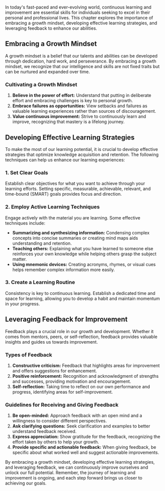 
In today's fast-paced and ever-evolving world, continuous learning and improvement are essential skills for individuals seeking to excel in their personal and professional lives. This chapter explores the importance of embracing a growth mindset, developing effective learning strategies, and leveraging feedback to enhance our abilities.

Embracing a Growth Mindset
--------------------------

A growth mindset is a belief that our talents and abilities can be developed through dedication, hard work, and perseverance. By embracing a growth mindset, we recognize that our intelligence and skills are not fixed traits but can be nurtured and expanded over time.

### Cultivating a Growth Mindset

1. **Believe in the power of effort:** Understand that putting in deliberate effort and embracing challenges is key to personal growth.
2. **Embrace failures as opportunities:** View setbacks and failures as valuable learning experiences rather than sources of discouragement.
3. **Value continuous improvement:** Strive to continuously learn and improve, recognizing that mastery is a lifelong journey.

Developing Effective Learning Strategies
----------------------------------------

To make the most of our learning potential, it is crucial to develop effective strategies that optimize knowledge acquisition and retention. The following techniques can help us enhance our learning experiences:

### 1. Set Clear Goals

Establish clear objectives for what you want to achieve through your learning efforts. Setting specific, measurable, achievable, relevant, and time-bound (SMART) goals provides focus and direction.

### 2. Employ Active Learning Techniques

Engage actively with the material you are learning. Some effective techniques include:

* **Summarizing and synthesizing information:** Condensing complex concepts into concise summaries or creating mind maps aids understanding and retention.
* **Teaching others:** Explaining what you have learned to someone else reinforces your own knowledge while helping others grasp the subject matter.
* **Using mnemonic devices:** Creating acronyms, rhymes, or visual cues helps remember complex information more easily.

### 3. Create a Learning Routine

Consistency is key to continuous learning. Establish a dedicated time and space for learning, allowing you to develop a habit and maintain momentum in your progress.

Leveraging Feedback for Improvement
-----------------------------------

Feedback plays a crucial role in our growth and development. Whether it comes from mentors, peers, or self-reflection, feedback provides valuable insights and guides us towards improvement.

### Types of Feedback

1. **Constructive criticism:** Feedback that highlights areas for improvement and offers suggestions for enhancement.
2. **Positive reinforcement:** Recognition and acknowledgment of strengths and successes, providing motivation and encouragement.
3. **Self-reflection:** Taking time to reflect on our own performance and progress, identifying areas for self-improvement.

### Guidelines for Receiving and Giving Feedback

1. **Be open-minded:** Approach feedback with an open mind and a willingness to consider different perspectives.
2. **Ask clarifying questions:** Seek clarification and examples to better understand feedback received.
3. **Express appreciation:** Show gratitude for the feedback, recognizing the effort taken by others to help your growth.
4. **Provide specific and actionable feedback:** When giving feedback, be specific about what worked well and suggest actionable improvements.

By embracing a growth mindset, developing effective learning strategies, and leveraging feedback, we can continuously improve ourselves and unlock our full potential. Remember, the journey of learning and improvement is ongoing, and each step forward brings us closer to achieving our goals.
